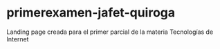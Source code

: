 # primerexamen-jafet-quiroga
Landing page creada para el primer parcial de la materia Tecnologías de Internet
